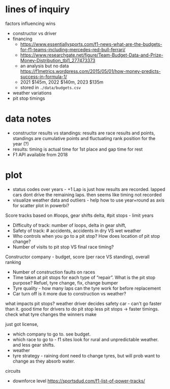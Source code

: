 # lines of inquiry
factors influencing wins
- constructor vs driver
- financing
    - https://www.essentiallysports.com/f1-news-what-are-the-budgets-for-f1-teams-including-mercedes-red-bull-ferrari/ 
    - https://www.researchgate.net/figure/Team-Budget-Data-and-Prize-Money-Distribution_tbl1_277473373
    - an analysis but no data https://f1metrics.wordpress.com/2015/05/01/how-money-predicts-success-in-formula-1/ 
    - 2021 $145m, 2022 $140m, 2023 $135m
    - stored in `./data/budgets.csv`
- weather variations
- pit stop timings


# data notes
- constructor results vs standings: results are race results and points, standings are cumulative points and fluctuating rank position for the year (?)
- results: timing is actual time for 1st place and gap time for rest
- F1 API available from 2018

# plot
- status codes over years - +1 Lap is just how results are recorded. lapped cars dont drive the remaining laps. then seems like timing not recorded 
- visualize weather data and outliers - help how to use year+round as axis for scatter plot in powerbi?

Score tracks based on #loops, gear shifts delta, #pit stops - limit years 
- Difficulty of track: number of loops, delta in gear shift, 
- Safety of track: # accidents, accidents in dry VS wet weather 
- Who controls when you go to a pit stop? How does location of pit stop change?
- Number of visits to pit stop VS final race timing? 

Constructor company - budget, score (per race VS standing), overall ranking
- Number of construction faults on races
- Time taken at pit stops for each type of “repair”. What is the pit stop purpose? 
  Refuel, tyre change, fix, change bumper 
- Tyre quality - how many laps can the tyre work for before replacement
- Car turn off is it more due to construction vs weather?

what impacts pit stops?
weather
driver decides
safety car - can't go faster than it. good time for drivers to do pit stop
less pit stops -> faster timings. check what tyre changes the winners make

just got license, 
- which company to go to. see budget.
- which race to go to - f1 sites look for rural and unpredictable weather. and less gear shifts. 
- weather
- tyre strategy - raining dont need to change tyres, but will prob want to change as they absorb water.

circuits
- downforce level https://sportsdud.com/f1-list-of-power-tracks/
